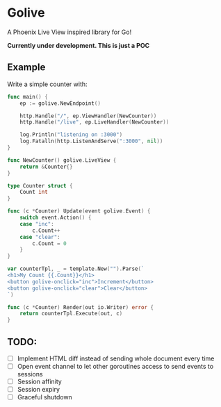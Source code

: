# Golive

A Phoenix Live View inspired library for Go!

**Currently under development. This is just a POC**

## Example

Write a simple counter with:

```go
func main() {
	ep := golive.NewEndpoint()

	http.Handle("/", ep.ViewHandler(NewCounter))
	http.Handle("/live", ep.LiveHandler(NewCounter))

	log.Println("listening on :3000")
	log.Fatalln(http.ListenAndServe(":3000", nil))
}

func NewCounter() golive.LiveView {
	return &Counter{}
}

type Counter struct {
	Count int
}

func (c *Counter) Update(event golive.Event) {
	switch event.Action() {
	case "inc":
		c.Count++
	case "clear":
		c.Count = 0
	}
}

var counterTpl, _ = template.New("").Parse(`
<h1>My Count {{.Count}}</h1>
<button golive-onclick="inc">Increment</button>
<button golive-onclick="clear">Clear</button>
`)

func (c *Counter) Render(out io.Writer) error {
	return counterTpl.Execute(out, c)
}
```

## TODO:

- [ ] Implement HTML diff instead of sending whole document every time
- [ ] Open event channel to let other goroutines access to send events to sessions
- [ ] Session affinity
- [ ] Session expiry
- [ ] Graceful shutdown